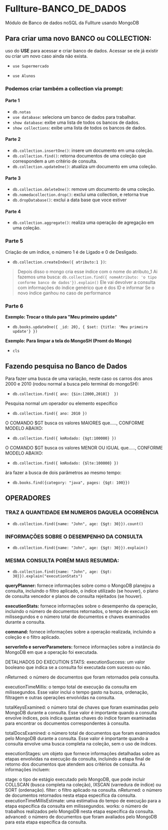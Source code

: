 # Fullture-BANCO_DE_DADOS
Módulo de Banco de dados noSQL da Fullture usando MongoDB

## Para criar uma novo BANCO ou COLLECTION: 
uso do **USE** para acessar e criar banco de dados.
Acessar se ele já existir ou criar um novo caso ainda não exista.

+ `use Supermercado`
* `use Alunos`

### Podemos criar também a collection via prompt:

#### Parte 1
+ `db.notas`
+ `use database`: seleciona um banco de dados para trabalhar.
+ `show database`: exibe uma lista de todos os bancos de dados.
+ `show collections`: exibe uma lista de todos os bancos de dados.
#### Parte 2
+ `db.collection.insertOne()`: insere um documento em uma coleção.
+ `db.collection.find()`: retorna documentos de uma coleção que correspondem a um critério de consulta.
+ `db.collection.updateOne()`: atualiza um documento em uma coleção.
#### Parte 3
+ `db.collection.deleteOne()`: remove um documento de uma coleção.
+ `db.nomedacollection.drop()`: exclui uma collection, e retorna true
+ `db.dropDatabase()`: exclui a data base que voce estiver
#### Parte 4
+ `db.collection.aggregate()`: realiza uma operação de agregação em uma coleção.

### Parte 5
Criação de um índice, o número 1 é de Ligado e 0 de Desligado.
+ `db.collection.createIndex({ atributo:1 })`:
> Depois disso o mongo cria esse índice com o nome do atributo_1
> Ai fazemos uma busca:
`db.collection.find({ nomeAtributo: 'o tipo conforme banco de dados'}).explain()`
> Ele vai devolver a consulta com informações do índice genérico que é dos ID e informar 
> Se o novo índice ganhou no caso de performance

### Parte 6

**Exemplo: Trocar o titulo para "Meu primeiro update"**
+ `db.books.updateOne({ _id: 20}, { $set: {title: 'Meu primeiro update'} })`

**Exemplo: Para limpar a tela do MongoSH (Promt do Mongo)**
+ `cls`

## Fazendo pesquisa no Banco de Dados

Para fazer uma busca de uma variação, neste caso os carros dos anos 2000 e 2010 (rodou normal a busca pelo terminal do mongoSH):
+ `db.collection.find({ ano: {$in:[2000,2010]}  })`

Pesquisa normal um operador ou elemento específico
+ `db.collection.find({ ano: 2010 })`

O COMANDO $GT busca os valores MAIORES que....., CONFORME MODELO ABAIXO:
+ `db.collection.find({ kmRodado: {$gt:100000} })`

O COMANDO $GT busca os valores MENOR OU IGUAL que....., CONFORME MODELO ABAIXO:
+ `db.collection.find({ kmRodado: {$lte:100000} })`

àra fazer a busca de dois parâmetros ao mesmo tempo:
+ `db.books.find({category: "java", pages: {$gt: 100}})`


## OPERADORES

### TRAZ A QUANTIDADE EM NUMEROS DAQUELA OCORRÊNCIA
+ `db.collection.find({name: "John", age: {$gt: 30}}).count()`


### INFORMAÇÕES SOBRE O DESEMPENHO DA CONSULTA
+ `db.collection.find({name: "John", age: {$gt: 30}}).explain()`


### MESMA CONSULTA PORÉM MAIS RESUMIDA:
+ `db.collection.find({name: "John", age: {$gt: 30}}).explain("executionStats")`


**queryPlanner:** fornece informações sobre como o MongoDB planejou a consulta, incluindo o filtro aplicado, o índice utilizado (se houver), o plano de consulta vencedor e planos de consulta rejeitados (se houver).

**executionStats:** fornece informações sobre o desempenho da operação, incluindo o número de documentos retornados, o tempo de execução em milissegundos e o número total de documentos e chaves examinados durante a consulta.

**command:** fornece informações sobre a operação realizada, incluindo a coleção e o filtro aplicado.

**serverInfo e serverParameters:** fornece informações sobre a instância do MongoDB em que a operação foi executada.

DETALHADOS DO EXECUTION STATS:
executionSuccess: um valor booleano que indica se a consulta foi executada com sucesso ou não.

nReturned: o número de documentos que foram retornados pela consulta.

executionTimeMillis: o tempo total de execução da consulta em milissegundos. Esse valor inclui o tempo gasto na busca, ordenação, filtragem e outras operações envolvidas na consulta.

totalKeysExamined: o número total de chaves que foram examinadas pelo MongoDB durante a consulta. Esse valor é importante quando a consulta envolve índices, pois indica quantas chaves do índice foram examinadas para encontrar os documentos correspondentes à consulta.

totalDocsExamined: o número total de documentos que foram examinados pelo MongoDB durante a consulta. Esse valor é importante quando a consulta envolve uma busca completa na coleção, sem o uso de índices.

executionStages: um objeto que fornece informações detalhadas sobre as etapas envolvidas na execução da consulta, incluindo a etapa final de retorno dos documentos que atendem aos critérios de consulta. As informações incluem:

stage: o tipo de estágio executado pelo MongoDB, que pode incluir COLLSCAN (busca completa na coleção), IXSCAN (varredura de índice) ou SORT (ordenação).
filter: o filtro aplicado na consulta.
nReturned: o número de documentos retornados nesta etapa específica da consulta.
executionTimeMillisEstimate: uma estimativa do tempo de execução para a etapa específica da consulta em milissegundos.
works: o número de trabalhos realizados pelo MongoDB nesta etapa específica da consulta.
advanced: o número de documentos que foram avaliados pelo MongoDB para esta etapa específica da consulta.
